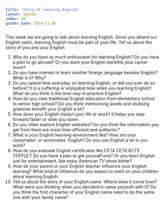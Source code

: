 ```yaml
---
title: 'Story of learning English'
layout: agenda
index: 34
gather_date: 2014-11-16
---
```


This week we are going to talk about learning English.  Since you attend our English salon, learning English must be part of your life. Tell us about the story of you and your English.

1. Why do you have so much enthusiasm for learning English? Do you have a plan to go abroad? Or you want your English benefits your career more?
1. Do you have interest to learn another foreign language besides English? What is it? Why?
1. Do you spend time everyday on learning English, or did you ever do so before? It is a suffering or enjoyable time when you learning English? What do you think is the best way to practice English?
1. How do you view traditional English education from elementary school to senior high school? Do you think memorising words and studying grammar benefit your English a lot?
1. How does your English impact your life or work? It helps you step forward faster or slow you down.
1.  Do you often explore English websites? Do you think the information you get from them are more time-efficient and authentic?
1. What is your English learning environment like? How are your classmates' or workmates' English? Do you use English a lot in you work?
1. How do you evaluate English certificates like CET4 CET6 IELTS TOFFLE.? Do you have a plan to get yourself one? Or you learn English just for entertainment, like enjoy American TV show better?
1. How do your parent or your English teacher influence your English learning? What kind of influence do you expect to exert on your children about learning English.
1. Tell us about the story of your English name. Where does it come from? What were you thinking when you decided to name yourself with it? Do you think the first character of your English name need to be the same one with your family name?
